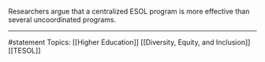 Researchers argue that a centralized ESOL program is more effective than several uncoordinated programs.

* * *
#statement Topics: [[Higher Education]] [[Diversity, Equity, and Inclusion]] [[TESOL]]
